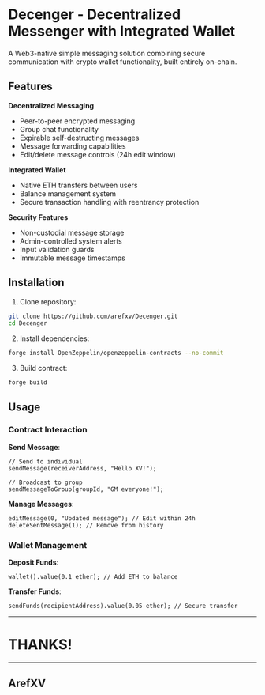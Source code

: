 # Decenger - Decentralized Messenger with Integrated Wallet

A Web3-native simple messaging solution combining secure communication with crypto wallet functionality, built entirely on-chain.

## Features

 **Decentralized Messaging**
- Peer-to-peer encrypted messaging
- Group chat functionality
- Expirable self-destructing messages
- Message forwarding capabilities
- Edit/delete message controls (24h edit window)

 **Integrated Wallet**
- Native ETH transfers between users
- Balance management system
- Secure transaction handling with reentrancy protection

 **Security Features**
- Non-custodial message storage
- Admin-controlled system alerts
- Input validation guards
- Immutable message timestamps

## Installation

1. Clone repository:
```bash
git clone https://github.com/arefxv/Decenger.git
cd Decenger
```

2. Install dependencies:

```bash
forge install OpenZeppelin/openzeppelin-contracts --no-commit
```

3. Build contract:

```bash
forge build
```

## Usage

### Contract Interaction

**Send Message**:

```solidity
// Send to individual
sendMessage(receiverAddress, "Hello XV!");

// Broadcast to group
sendMessageToGroup(groupId, "GM everyone!");
```

**Manage Messages**:

```solidity
editMessage(0, "Updated message"); // Edit within 24h
deleteSentMessage(1); // Remove from history
```

### Wallet Management

**Deposit Funds**:

```solidity
wallet().value(0.1 ether); // Add ETH to balance
```

**Transfer Funds**:

```solidity
sendFunds(recipientAddress).value(0.05 ether); // Secure transfer
```

---
# THANKS!

---
## ArefXV
